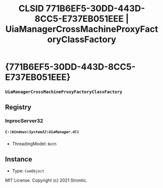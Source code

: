 ﻿---
title: "CLSID 771B6EF5-30DD-443D-8CC5-E737EB051EEE | UiaManagerCrossMachineProxyFactoryClassFactory"
excerpt: What is COM-Object CLSID 771B6EF5-30DD-443D-8CC5-E737EB051EEE?
---

# {771B6EF5-30DD-443D-8CC5-E737EB051EEE}

### `UiaManagerCrossMachineProxyFactoryClassFactory`

## Registry


### InprocServer32

##### `C:\Windows\System32\UiaManager.dll`
* ThreadingModel: `Both`

## Instance

* Type: `ComObject`

MIT License. Copyright (c) 2021 Strontic.


